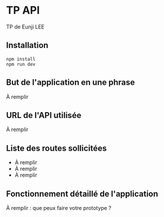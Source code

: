 # TP API

TP de Eunji LEE

## Installation

```
npm install
npm run dev
```

## But de l'application en une phrase

À remplir

## URL de l'API utilisée

À remplir

## Liste des routes sollicitées

- À remplir
- À remplir
- À remplir

## Fonctionnement détaillé de l'application

À remplir : que peux faire votre prototype ?
